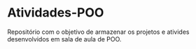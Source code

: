 # Atividades-POO
Repositório com o objetivo de armazenar os projetos e ativides desenvolvidos em sala de aula de POO.
